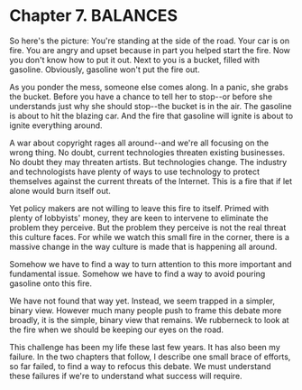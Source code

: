 # Chapter 7\. BALANCES

So here's the picture: You're standing at the side of the road. Your car is on fire. You are angry and upset because in part you helped start the fire. Now you don't know how to put it out. Next to you is a bucket, filled with gasoline. Obviously, gasoline won't put the fire out.

As you ponder the mess, someone else comes along. In a panic, she grabs the bucket. Before you have a chance to tell her to stop--or before she understands just why she should stop--the bucket is in the air. The gasoline is about to hit the blazing car. And the fire that gasoline will ignite is about to ignite everything around.

A war about copyright rages all around--and we're all focusing on the wrong thing. No doubt, current technologies threaten existing businesses. No doubt they may threaten artists. But technologies change. The industry and technologists have plenty of ways to use technology to protect themselves against the current threats of the Internet. This is a fire that if let alone would burn itself out.

Yet policy makers are not willing to leave this fire to itself. Primed with plenty of lobbyists' money, they are keen to intervene to eliminate the problem they perceive. But the problem they perceive is not the real threat this culture faces. For while we watch this small fire in the corner, there is a massive change in the way culture is made that is happening all around.

Somehow we have to find a way to turn attention to this more important and fundamental issue. Somehow we have to find a way to avoid pouring gasoline onto this fire.

We have not found that way yet. Instead, we seem trapped in a simpler, binary view. However much many people push to frame this debate more broadly, it is the simple, binary view that remains. We rubberneck to look at the fire when we should be keeping our eyes on the road.

This challenge has been my life these last few years. It has also been my failure. In the two chapters that follow, I describe one small brace of efforts, so far failed, to find a way to refocus this debate. We must understand these failures if we're to understand what success will require.
